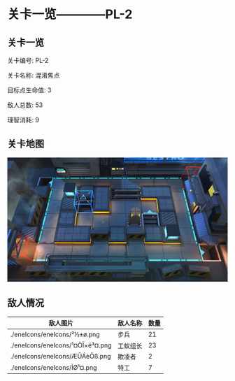 # 关卡一览————PL-2


## 关卡一览

关卡编号: PL-2

关卡名称: 混淆焦点

目标点生命值: 3

敌人总数: 53

理智消耗: 9


## 关卡地图
![PL-2](./oprMap/PL-2.png)

## 敌人情况

| 敌人图片 | 敌人名称 | 数量  |
|---------|-----|-----|
| ./eneIcons/eneIcons/²½±ø.png| 步兵  |   21  |
| ./eneIcons/eneIcons/¹¤ÒÏ×é³¤.png| 工蚁组长  |   23  |
| ./eneIcons/eneIcons/ÆÛÁèÕß.png| 欺凌者  |   2  |
| ./eneIcons/eneIcons/ÌØ¹¤.png| 特工  |   7  |
